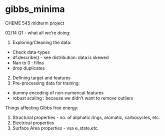 # gibbs_minima
CHEME 545 midterm project

02/14 
Q1 - what all we're doing:
1. Exploring/Cleaning the data:
- Check data-types
- df.describe() - see distribution: data is skewed 
- Nan to 0 : fillna
- drop duplicates
2. Defining target and features
3. Pre-processing data for training:
  - dummy encoding of non-numerical features
  - robust scaling : because we didn't want to remove outliers 


Things affecting Gibbs free energy:
1. Structural properties - no. of aliphatic rings, aromatic, carbocycles, etc.
2. Electrical properties 
3. Surface Area properties - vsa e_state,etc.
